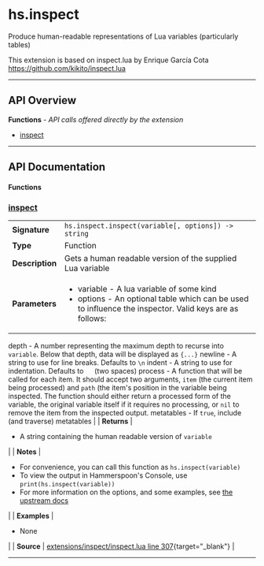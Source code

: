 # hs.inspect

Produce human-readable representations of Lua variables (particularly tables)

This extension is based on inspect.lua by Enrique García Cota
https://github.com/kikito/inspect.lua

---

## API Overview
**Functions** - _API calls offered directly by the extension_
 * [inspect](#inspect)


---

## API Documentation

#### Functions


### [inspect](#inspect)

|                                             |                                                                                     |
| --------------------------------------------|-------------------------------------------------------------------------------------|
| **Signature**                               | `hs.inspect.inspect(variable[, options]) -> string`                                                                    |
| **Type**                                    | Function                                                                     |
| **Description**                             | Gets a human readable version of the supplied Lua variable                                                                     |
| **Parameters**                              | <ul><li>variable - A lua variable of some kind</li><li>options - An optional table which can be used to influence the inspector. Valid keys are as follows:
  depth - A number representing the maximum depth to recurse into `variable`. Below that depth, data will be displayed as `{...}`
  newline - A string to use for line breaks. Defaults to `\n`
  indent - A string to use for indentation. Defaults to `  ` (two spaces)
  process - A function that will be called for each item. It should accept two arguments, `item` (the current item being processed) and `path` (the item's position in the variable being inspected. The function should either return a processed form of the variable, the original variable itself if it requires no processing, or `nil` to remove the item from the inspected output.
  metatables - If `true`, include (and traverse) metatables</li></ul> |
| **Returns**                                 | <ul><li>A string containing the human readable version of `variable`</li></ul>          |
| **Notes**                                   | <ul><li>For convenience, you can call this function as `hs.inspect(variable)`</li><li>To view the output in Hammerspoon's Console, use `print(hs.inspect(variable))`</li><li>For more information on the options, and some examples, see [the upstream docs](https://github.com/kikito/inspect.lua)</li></ul> |
| **Examples**                                | <ul><li>None</li></ul> |
| **Source**                                  | [extensions/inspect/inspect.lua line 307](https://github.com/CommandPost/CommandPost-App/blob/master/extensions/inspect/inspect.lua#L307){target="_blank"} |

---


